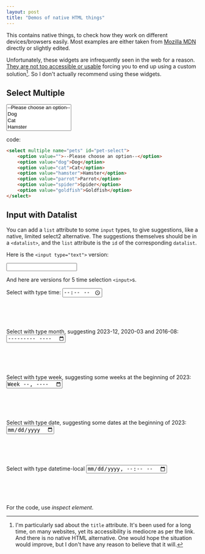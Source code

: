 ```yaml
---
layout: post
title: "Demos of native HTML things"
---
```


This contains native things, to check how they work on different devices/browsers easily. Most examples are either taken from [Mozilla MDN](https://developer.mozilla.org/en-US/) directly or slightly edited.

Unfortunately, these widgets are infrequently seen in the web for a reason. [They are not too accessible or usable](https://www.htmhell.dev/adventcalendar/2023/13/) forcing you to end up using a custom solution[^titleattr]. So I don't actually recommend using these widgets.

[^titleattr]: I'm particularly sad about the `title` attribute. It's been used for a long time, on many websites, yet its accessibility is mediocre as per the link. And there is no native HTML alternative. One would hope the situation would improve, but I don't have any reason to believe that it will.

## Select Multiple

<select multiple name="pets" id="pet-select">
    <option value="">--Please choose an option--</option>
    <option value="dog">Dog</option>
    <option value="cat">Cat</option>
    <option value="hamster">Hamster</option>
    <option value="parrot">Parrot</option>
    <option value="spider">Spider</option>
    <option value="goldfish">Goldfish</option>
</select>

code:

```html
<select multiple name="pets" id="pet-select">
    <option value="">--Please choose an option--</option>
    <option value="dog">Dog</option>
    <option value="cat">Cat</option>
    <option value="hamster">Hamster</option>
    <option value="parrot">Parrot</option>
    <option value="spider">Spider</option>
    <option value="goldfish">Goldfish</option>
</select>
```

## Input with Datalist

You can add a `list` attribute to some `input` types, to give suggestions, like a native, limited select2 alternative. The suggestions themselves should be in a `<datalist>`, and the `list` attribute is the `id` of the corresponding `datalist`.

Here is the `<input type="text">` version:

<input list="ice-cream-flavors" id="ice-cream-choice" name="ice-cream-choice" />

<datalist id="ice-cream-flavors">
  <option value="Chocolate"></option>
  <option value="Coconut"></option>
  <option value="Mint"></option>
  <option value="Strawberry"></option>
  <option value="Vanilla"></option>
</datalist>

And here are versions for 5 time selection `<input>`s.

<label>Select with type time:
<input type="time" list="popularHours" />
</label>
<datalist id="popularHours">
  <option value="12:00"></option>
  <option value="13:00"></option>
  <option value="14:00"></option>
</datalist>

<label>Select with type month, suggesting 2023-12, 2020-03 and 2016-08:
<input type="month" list="interestingMonths" />
</label>
<datalist id="interestingMonths">
  <option value="2023-12"></option>
  <option value="2020-03"></option>
  <option value="2016-08"></option>
</datalist>

<label>Select with type week, suggesting some weeks at the beginning of 2023:
<input type="week" list="interestingWeeks" />
</label>
<datalist id="interestingWeeks">
  <option value="2023-W2"></option>
  <option value="2023-W3"></option>
  <option value="2023-W8"></option>
</datalist>


<label>Select with type date, suggesting some dates at the beginning of 2023:
<input type="date" list="interestingDates" />
</label>
<datalist id="interestingDates">
  <option value="2023-02-23"></option>
  <option value="2023-01-04"></option>
  <option value="2023-01-15"></option>
</datalist>


<label>Select with type datetime-local
<input type="datetime-local" list="interestingDateTimes" />
</label>
<datalist id="interestingDateTimes">
  <option value="2023-02-23T14:00"></option>
  <option value="2023-01-04T12:15"></option>
  <option value="2023-01-15T13:30"></option>
</datalist>

For the code, use _inspect element_.


